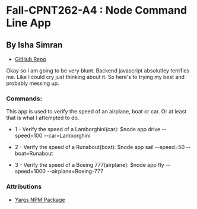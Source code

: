 # Fall-CPNT262-A4 : Node Command Line App
## By Isha Simran
- [GitHub Repo](https://github.com/IshaSimran/fall-cpnt262-a4)

Okay so I am going to be very blunt. Backend javascript absolutley terrifies me. Like I could cry just thinking about it. So here's to trying my best and probably messing up.

### Commands:
This app is used to verify the speed of an airplane, boat or car. Or at least that is what I attempted to do.

- 1 - Verify the speed of a Lamborghini(car): 
$node app drive --speed=100 --car=Lamborghini

- 2 - Verify the speed of a Runabout(boat): 
$node app sail --speed=50 --boat=Runabout

- 3 - Verify the speed of a Boeing 777(airplane): 
$node app fly --speed=1000 --airplane=Boeing-777

### Attributions

- [Yargs NPM Package](https://www.npmjs.com/package/yargs)